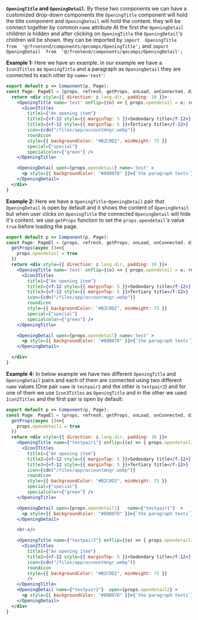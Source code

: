 
**`OpeningTitle` and `OpeningDetail`**:
By these two components we can have a customized drop-down components the `OpeningTitle` component will hold the title component and `OpeningDetail` will hold the content. they will be connect together by common `name` attribute At the first the `OpeningDetail` children is hidden and after clicking on `OpeningTitle` the `OpeningDetail`'s children will be shown. they can be imported by `import  OpeningTitle  from  '@/frontend/components/qecomps/OpeningTitle';` and `import  OpeningDetail  from  '@/frontend/components/qecomps/OpeningDetail';`

**Example 1:** Here we have an example. in our example we have a `Icon3Titles` as `OpeningTitle` and a paragraph as `OpeningDetail` they are connected to each other by `name='test'`:

```jsx
export default p => Component(p, Page);
const Page: PageEl = (props, refresh, getProps, onLoad, onConnected, dies, isFront, z) => {
  return <div style={{ direction: z.lang.dir, padding: 10 }}>
    <OpeningTitle name='test' onflip={(o) => { props.opendetail = o; refresh() }}>
      <Icon3Titles
        title1={"An opening item"}
        title2={<f-12 style={{ marginTop: 5 }}>Sedondary title</f-12>}
        title3={<f-12 style={{ marginTop: 5 }}>Tertiary title</f-12>}
        icon={cdn("/files/app/accountmngr.webp")}
        roundicon
        style={{ backgroundColor: "#B2C0D2", minHeight: 75 }}
        special={"special"}
        specialcolor={"green"} />
    </OpeningTitle>

    <OpeningDetail open={props.opendetail} name='test' >
      <p style={{ backgroundColor: "#80B07D" }}>{`the paragraph texts`}</p>
    </OpeningDetail>
  </div>
}
```

**Example 2:** Here we have a `OpeningTitle`-`OpeningDetail` pair that `OpeningDetail` is open by default and it shows the content of `OpeningDetail` but when user clicks on `OpeningTitle` the connected `OpeningDetail` will hide it's content. we use `getProps` function to set the `props.opendetail`'s value `true` before loading the page.

```jsx
export default p => Component(p, Page);
const Page: PageEl = (props, refresh, getProps, onLoad, onConnected, dies, isFront, z) => {
  getProps(async ()=>{
    props.opendetail = true
  })
  return <div style={{ direction: z.lang.dir, padding: 10 }}>
    <OpeningTitle name='test' onflip={(o) => { props.opendetail = o; refresh() }}>
      <Icon3Titles
        title1={"An opening item"}
        title2={<f-12 style={{ marginTop: 5 }}>Sedondary title</f-12>}
        title3={<f-12 style={{ marginTop: 5 }}>Tertiary title</f-12>}
        icon={cdn("/files/app/accountmngr.webp")}
        roundicon
        style={{ backgroundColor: "#B2C0D2", minHeight: 75 }}
        special={"special"}
        specialcolor={"green"} />
    </OpeningTitle>

    <OpeningDetail open={props.opendetail} name='test' >
      <p style={{ backgroundColor: "#80B07D" }}>{`the paragraph texts`}</p>
    </OpeningDetail>

  </div>
}
```

**Example 4:** In below example we have two different `OpeningTitle` and `OpeningDetail` pairs and each of them are connected using two different `name` values (One pair `name` is `testpair1` and the other is `testpair2`) and for one of them we use `Icon3Titles` as `OpeningTitle` and in the other we used `Icon2Titles` and the first pair is open by default:

```jsx
export default p => Component(p, Page);
const Page: PageEl = (props, refresh, getProps, onLoad, onConnected, dies, isFront, z) => {
  getProps(async ()=>{
    props.opendetail1 = true
  })
  return <div style={{ direction: z.lang.dir, padding: 10 }}>
    <OpeningTitle name={"testpair1"} onflip={(o) => { props.opendetail1 = o; refresh() }}>
      <Icon3Titles
        title1={"An opening item"}
        title2={<f-12 style={{ marginTop: 5 }}>Sedondary title</f-12>}
        title3={<f-12 style={{ marginTop: 5 }}>Tertiary title</f-12>}
        icon={cdn("/files/app/accountmngr.webp")}
        roundicon
        style={{ backgroundColor: "#B2C0D2", minHeight: 75 }}
        special={"special"}
        specialcolor={"green"} />
    </OpeningTitle>

    <OpeningDetail open={props.opendetail1}   name={"testpair1"}  >
      <p style={{ backgroundColor: "#80B07D" }}>{`the paragraph texts`}</p>
    </OpeningDetail>

    <br-x/>

    <OpeningTitle name={"testpair2"} onflip={(o) => { props.opendetail2 = o; refresh() }}>
      <Icon2Titles
        title1={"An opening item"}
        title2={<f-12 style={{ marginTop: 5 }}>Sedondary title</f-12>}
        icon={cdn("/files/app/accountmngr.webp")}
        roundicon
        style={{ backgroundColor: "#B2C0D2", minHeight: 75 }}
        />
    </OpeningTitle>
    <OpeningDetail name={"testpair2"}  open={props.opendetail2} >
      <p style={{ backgroundColor: "#80B07D" }}>{`the paragraph texts`}</p>
    </OpeningDetail> 
  </div>
}
```
